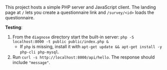 This project hosts a simple PHP server and JavaScript client.
The landing page at `/` lets you create a questionnaire link and `/survey/<id>` loads the questionnaire.

**Testing**:
1. From the `diagnose` directory start the built-in server:
   `php -S localhost:8000 -t public public/index.php &`
   - If `php` is missing, install it with `apt-get update && apt-get install -y php-cli php-mysql`.
2. Run `curl -s http://localhost:8000/api/hello`.
   The response should include `"message"`.